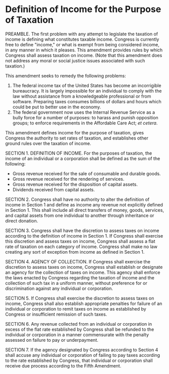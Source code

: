 # Definition of Income for the Purpose of Taxation

PREAMBLE. The first problem with any attempt to legislate the taxation of income is defining what constitutes taxable income. Congress is currently free to define "income," or what is exempt from being considered income, in any manner in which it pleases. This amendment provides rules by which Congress shall assess taxation on income. (Note that this amendment does not address any moral or social justice issues associated with such taxation.)

This amendment seeks to remedy the following problems:

1. The federal income tax of the United States has become an incorrigible bureaucracy. It is largely impossible for an individual to comply with the law without assistance from a knowledgeable professional or from software. Preparing taxes consumes billions of dollars and hours which could be put to better use in the economy.
2. The federal government now uses the Internal Revenue Service as a bully force for a number of purposes: to harass and punish opposition groups; to enforce requirements in the Affordable Care Act; _et cetera_.

This amendment defines income for the purpose of taxation, gives Congress the authority to set rates of taxation, and establishes other ground rules over the taxation of income.

SECTION 1. DEFINITION OF INCOME. For the purposes of taxation, the income of an individual or a corporation shall be defined as the sum of the following:

* Gross revenue received for the sale of consumable and durable goods.
* Gross revenue received for the rendering of services.
* Gross revenue received for the disposition of capital assets.
* Dividends received from capital assets.

SECTION 2. Congress shall have no authority to alter the definition of income in Section 1 and define as income any revenue not explicitly defined in Section 1. This shall include all direct transfers of money, goods, services, and capital assets from one individual to another through inheritance or direct donation.

SECTION 3. Congress shall have the discretion to assess taxes on income according to the definition of income in Section 1. If Congress shall exercise this discretion and assess taxes on income, Congress shall assess a flat rate of taxation on each category of income. Congress shall make no law creating any sort of exception from income as defined in Section 1.

SECTION 4. AGENCY OF COLLECTION. If Congress shall exercise the discretion to assess taxes on income, Congress shall establish or designate an agency for the collection of taxes on income. This agency shall enforce the laws enacted by Congress regarding the taxation of income and the collection of such tax in a uniform manner, without preference for or discrimination against any individual or corporation.

SECTION 5. If Congress shall exercise the discretion to assess taxes on income, Congress shall also establish appropriate penalties for failure of an individual or corporation to remit taxes on income as established by Congress or insufficient remission of such taxes.

SECTION 6. Any revenue collected from an individual or corporation in excess of the flat rate established by Congress shall be refunded to the individual or corporation in a manner commensurate with the penalty assessed on failure to pay or underpayment.

SECTION 7. If the agency designated by Congress according to Section 4 shall accuse any individual or corporation of failing to pay taxes according to the rate established by Congress, that individual or corporation shall receive due process according to the Fifth Amendment.